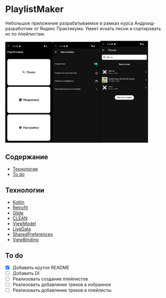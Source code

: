 # PlaylistMaker

Небольшое приложение разрабатываемое в рамках курса Андроид-разработчик от Яндекс Практикума. 
Умеет искать песни и сортировать их по плейлистам. 

<img src="https://github.com/Markamadeos/playlist-maker/blob/dev/screenshots/screenshot1.png" width=30% height=30%><img src="https://github.com/Markamadeos/playlist-maker/blob/dev/screenshots/screenshot2.png" width=30% height=30%><img src="https://github.com/Markamadeos/playlist-maker/blob/dev/screenshots/screenshot3.png" width=30% height=30%>


## Содержание
- [Технологии](#технологии)
- [To do](#to-do)

## Технологии
- [Kotlin](https://kotlinlang.org/)
- [Retrofit](https://square.github.io/retrofit/)
- [Glide](https://github.com/bumptech/glide)
- [CLEAN](https://blog.cleancoder.com/uncle-bob/2012/08/13/the-clean-architecture.html)
- [ViewModel](https://developer.android.com/topic/libraries/architecture/viewmodel)
- [LiveData](https://developer.android.com/topic/libraries/architecture/livedata)
- [SharedPreferences](https://developer.android.com/reference/android/content/SharedPreferences)
- [ViewBinding](https://developer.android.com/topic/libraries/view-binding)


## To do
- [x] Добавить крутое README
- [ ] Добавить DI 
- [ ] Реализовать создание плейлистов
- [ ] Реализовать добавление треков в избранное
- [ ] Реализовать добавление треков в плейлисты